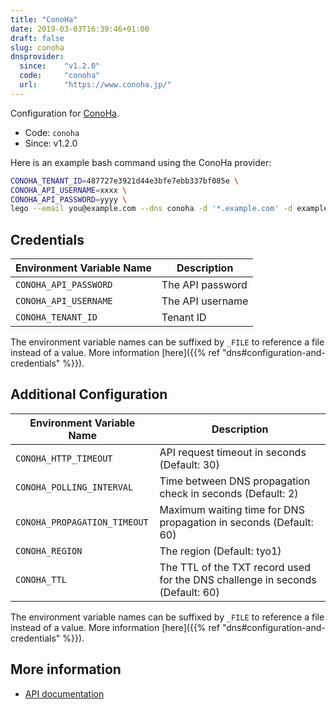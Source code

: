 ```yaml
---
title: "ConoHa"
date: 2019-03-03T16:39:46+01:00
draft: false
slug: conoha
dnsprovider:
  since:    "v1.2.0"
  code:     "conoha"
  url:      "https://www.conoha.jp/"
---
```


<!-- THIS DOCUMENTATION IS AUTO-GENERATED. PLEASE DO NOT EDIT. -->
<!-- providers/dns/conoha/conoha.toml -->
<!-- THIS DOCUMENTATION IS AUTO-GENERATED. PLEASE DO NOT EDIT. -->


Configuration for [ConoHa](https://www.conoha.jp/).


<!--more-->

- Code: `conoha`
- Since: v1.2.0


Here is an example bash command using the ConoHa provider:

```bash
CONOHA_TENANT_ID=487727e3921d44e3bfe7ebb337bf085e \
CONOHA_API_USERNAME=xxxx \
CONOHA_API_PASSWORD=yyyy \
lego --email you@example.com --dns conoha -d '*.example.com' -d example.com run
```




## Credentials

| Environment Variable Name | Description |
|-----------------------|-------------|
| `CONOHA_API_PASSWORD` | The API password |
| `CONOHA_API_USERNAME` | The API username |
| `CONOHA_TENANT_ID` | Tenant ID |

The environment variable names can be suffixed by `_FILE` to reference a file instead of a value.
More information [here]({{% ref "dns#configuration-and-credentials" %}}).


## Additional Configuration

| Environment Variable Name | Description |
|--------------------------------|-------------|
| `CONOHA_HTTP_TIMEOUT` | API request timeout in seconds (Default: 30) |
| `CONOHA_POLLING_INTERVAL` | Time between DNS propagation check in seconds (Default: 2) |
| `CONOHA_PROPAGATION_TIMEOUT` | Maximum waiting time for DNS propagation in seconds (Default: 60) |
| `CONOHA_REGION` | The region (Default: tyo1) |
| `CONOHA_TTL` | The TTL of the TXT record used for the DNS challenge in seconds (Default: 60) |

The environment variable names can be suffixed by `_FILE` to reference a file instead of a value.
More information [here]({{% ref "dns#configuration-and-credentials" %}}).




## More information

- [API documentation](https://doc.conoha.jp/reference/api-vps2/api-dns-vps2)

<!-- THIS DOCUMENTATION IS AUTO-GENERATED. PLEASE DO NOT EDIT. -->
<!-- providers/dns/conoha/conoha.toml -->
<!-- THIS DOCUMENTATION IS AUTO-GENERATED. PLEASE DO NOT EDIT. -->
